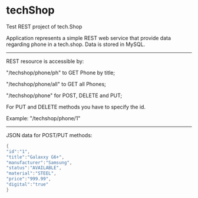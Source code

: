 # techShop
Test REST project of tech.Shop

Application represents a simple REST web service that provide data regarding phone in a tech.shop. Data is stored in MySQL.

***
REST resource is accessible by:

"/techshop/phone/ph"  to GET Phone by title;

"/techshop/phone/all" to GET all Phones;

"/techshop/phone"  for POST, DELETE and PUT;

For PUT and DELETE methods you have to specify the id.

Example: "/techshop/phone/1"

***

JSON data for POST/PUT methods:

```Java
{
"id":"1",
"title":"Galaxxy G6+",
"manufacturer":"Samsung",
"status":"AVAILABLE",
"material":"STEEL",
"price":"999.99",
"digital":"true"
}

```
